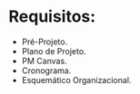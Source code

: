 # Requisitos:
- Pré-Projeto.
- Plano de Projeto.
- PM Canvas.
- Cronograma.
- Esquemático Organizacional.

